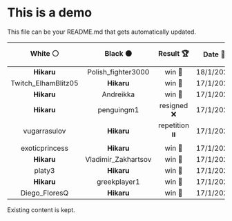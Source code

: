 # This is a demo

This file can be your README.md that gets automatically updated.

<!--START_SECTION:chessStats-->
<!-- Automatically generated with https://github.com/Balastrong/chess-stats-action -->

| White ⚪ | Black ⚫ | Result 🏆 | Date 📅 | Position 🗺️ |
|:---:|:---:|:---:|:---:|:---:|
| **Hikaru** | Polish_fighter3000 | win 🥇 | 18/1/2023 | <a href="http://www.ee.unb.ca/cgi-bin/tervo/fen.pl?select=8/4Q3/2pk1K2/3r3p/7P/8/8/8 b - -">Link</a> |
| Twitch_ElhamBlitz05 | **Hikaru** | win 🥇 | 17/1/2023 | <a href="http://www.ee.unb.ca/cgi-bin/tervo/fen.pl?select=5rk1/1p2q1p1/2p4p/p1n1pr2/P1P3Q1/1PN2P1P/6P1/3R3K w - -">Link</a> |
| **Hikaru** | Andreikka | win 🥇 | 17/1/2023 | <a href="http://www.ee.unb.ca/cgi-bin/tervo/fen.pl?select=1rQ5/1P3p2/4pbkp/3p4/5P2/4K3/7P/8 b - -">Link</a> |
| **Hikaru** | penguingm1 | resigned ❌ | 17/1/2023 | <a href="http://www.ee.unb.ca/cgi-bin/tervo/fen.pl?select=R7/5pk1/8/8/8/3p4/1p1r2P1/6K1 w - -">Link</a> |
| vugarrasulov | **Hikaru** | repetition ⏸️ | 17/1/2023 | <a href="http://www.ee.unb.ca/cgi-bin/tervo/fen.pl?select=8/Q1k3pp/1p6/2p5/2P5/7P/2P1q1P1/5rRK b - -">Link</a> |
| exoticprincess | **Hikaru** | win 🥇 | 17/1/2023 | <a href="http://www.ee.unb.ca/cgi-bin/tervo/fen.pl?select=7k/6p1/4q1Bp/p7/P4P2/2P2K2/2Q1p2P/7n w - -">Link</a> |
| **Hikaru** | Vladimir_Zakhartsov | win 🥇 | 17/1/2023 | <a href="http://www.ee.unb.ca/cgi-bin/tervo/fen.pl?select=6k1/8/3p4/5RbB/8/4P1P1/r4PK1/8 b - -">Link</a> |
| platy3 | **Hikaru** | win 🥇 | 17/1/2023 | <a href="http://www.ee.unb.ca/cgi-bin/tervo/fen.pl?select=5k2/3R4/6p1/p7/Pp6/2b4P/3p1PP1/r1BK4 w - -">Link</a> |
| **Hikaru** | greekplayer1 | win 🥇 | 17/1/2023 | <a href="http://www.ee.unb.ca/cgi-bin/tervo/fen.pl?select=5Q2/4k1P1/7P/3rNK2/8/8/8/8 b - -">Link</a> |
| Diego_FloresQ | **Hikaru** | win 🥇 | 17/1/2023 | <a href="http://www.ee.unb.ca/cgi-bin/tervo/fen.pl?select=8/8/3kpp2/5p1p/2RK1P2/r2N2P1/4b3/8 w - -">Link</a> |

<!--END_SECTION:chessStats-->

Existing content is kept.
